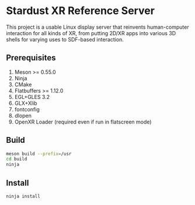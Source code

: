 # Stardust XR Reference Server

This project is a usable Linux display server that reinvents human-computer interaction for all kinds of XR, from putting 2D/XR apps into various 3D shells for varying uses to SDF-based interaction.

## Prerequisites
1. Meson >= 0.55.0
2. Ninja
3. CMake
4. Flatbuffers >= 1.12.0
5. EGL+GLES 3.2
6. GLX+Xlib
7. fontconfig
8. dlopen
9. OpenXR Loader (required even if run in flatscreen mode)

## Build
```bash
meson build --prefix=/usr
cd build
ninja
```

## Install
```bash
ninja install
```